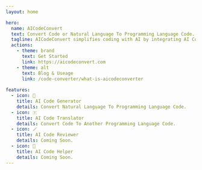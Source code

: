 ```yaml
---
layout: home

hero:
  name: AICodeConvert
  text: Convert Code or Natural Language To Programming Language Code.
  tagline: AICodeConvert simplifies coding with AI by integrating AI Code Translator and AI Code Generator.
  actions:
    - theme: brand
      text: Get Started
      link: https://aicodeconvert.com
    - theme: alt
      text: Blog & Useage
      link: /code-converter/what-is-aicodeconverter
	  
features:
  - icon: 🌟
    title: AI Code Generator
    details: Convert Natural Language To Programming Language Code.
  - icon: 🇹
    title: AI Code Translator
    details: Convert Code To Another Programming Language Code.
  - icon: 🪄
    title: AI Code Reviewer
    details: Coming Soon.
  - icon: 📎
    title: AI Code Helper
    details: Coming Soon.
---
```

